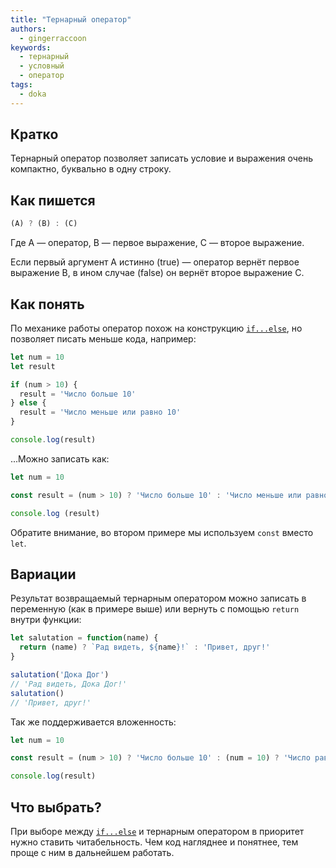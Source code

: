 ```yaml
---
title: "Тернарный оператор"
authors:
  - gingerraccoon
keywords:
  - тернарный
  - условный
  - оператор
tags:
  - doka
---
```


## Кратко

Тернарный оператор позволяет записать условие и выражения очень компактно, буквально в одну строку.

## Как пишется

```js
(A) ? (B) : (C)
```

Где A — оператор, B — первое выражение, C — второе выражение.

Если первый аргумент A истинно (true) — оператор вернёт первое выражение B, в ином случае (false) он вернёт второе выражение C.

## Как понять

По механике работы оператор похож на конструкцию [`if...else`](/js/if-else), но позволяет писать меньше кода, например:

```js
let num = 10
let result

if (num > 10) {
  result = 'Число больше 10'
} else {
  result = 'Число меньше или равно 10'
}

console.log(result)
```

...Можно записать как:

```js
let num = 10

const result = (num > 10) ? 'Число больше 10' : 'Число меньше или равно 10'

console.log (result)
```

Обратите внимание, во втором примере мы используем `const` вместо `let`.

## Вариации

Результат возвращаемый тернарным оператором можно записать в переменную (как в примере выше) или вернуть с помощью `return` внутри функции:

```js
let salutation = function(name) {
  return (name) ? `Рад видеть, ${name}!` : 'Привет, друг!'
}

salutation('Дока Дог')
// 'Рад видеть, Дока Дог!'
salutation()
// 'Привет, друг!'
```

Так же поддерживается вложенность:

```js
let num = 10

const result = (num > 10) ? 'Число больше 10' : (num = 10) ? 'Число равно 10' : 'Число меньше 10'

console.log(result)
```

## Что выбрать?

При выборе между [`if...else`](/js/if-else) и тернарным оператором в приоритет нужно ставить читабельность. Чем код нагляднее и понятнее, тем проще с ним в дальнейшем работать.
